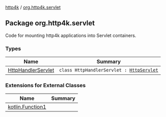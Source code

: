 [http4k](../index.md) / [org.http4k.servlet](./index.md)

## Package org.http4k.servlet

Code for mounting http4k applications into Servlet containers.

### Types

| Name | Summary |
|---|---|
| [HttpHandlerServlet](-http-handler-servlet/index.md) | `class HttpHandlerServlet : `[`HttpServlet`](https://javaee.github.io/javaee-spec/javadocs/javax/servlet/http/HttpServlet.html) |

### Extensions for External Classes

| Name | Summary |
|---|---|
| [kotlin.Function1](kotlin.-function1/index.md) |  |
